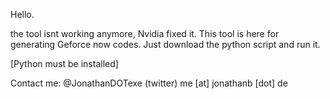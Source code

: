 Hello.

the tool isnt working anymore, Nvidia fixed it.
This tool is here for generating Geforce now codes.
Just download the python script and run it. 

[Python must be installed]

Contact me:
@JonathanDOTexe (twitter)
me [at] jonathanb [dot] de
